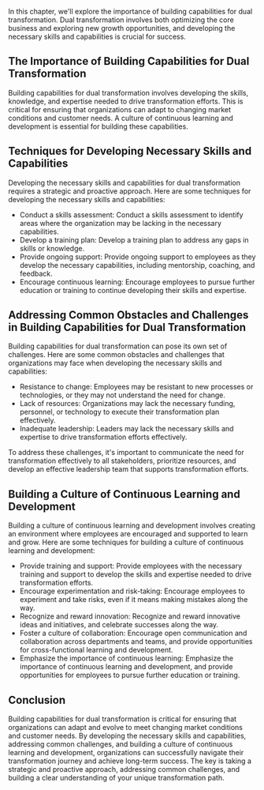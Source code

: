 
In this chapter, we'll explore the importance of building capabilities for dual transformation. Dual transformation involves both optimizing the core business and exploring new growth opportunities, and developing the necessary skills and capabilities is crucial for success.

The Importance of Building Capabilities for Dual Transformation
---------------------------------------------------------------

Building capabilities for dual transformation involves developing the skills, knowledge, and expertise needed to drive transformation efforts. This is critical for ensuring that organizations can adapt to changing market conditions and customer needs. A culture of continuous learning and development is essential for building these capabilities.

Techniques for Developing Necessary Skills and Capabilities
-----------------------------------------------------------

Developing the necessary skills and capabilities for dual transformation requires a strategic and proactive approach. Here are some techniques for developing the necessary skills and capabilities:

* Conduct a skills assessment: Conduct a skills assessment to identify areas where the organization may be lacking in the necessary capabilities.
* Develop a training plan: Develop a training plan to address any gaps in skills or knowledge.
* Provide ongoing support: Provide ongoing support to employees as they develop the necessary capabilities, including mentorship, coaching, and feedback.
* Encourage continuous learning: Encourage employees to pursue further education or training to continue developing their skills and expertise.

Addressing Common Obstacles and Challenges in Building Capabilities for Dual Transformation
-------------------------------------------------------------------------------------------

Building capabilities for dual transformation can pose its own set of challenges. Here are some common obstacles and challenges that organizations may face when developing the necessary skills and capabilities:

* Resistance to change: Employees may be resistant to new processes or technologies, or they may not understand the need for change.
* Lack of resources: Organizations may lack the necessary funding, personnel, or technology to execute their transformation plan effectively.
* Inadequate leadership: Leaders may lack the necessary skills and expertise to drive transformation efforts effectively.

To address these challenges, it's important to communicate the need for transformation effectively to all stakeholders, prioritize resources, and develop an effective leadership team that supports transformation efforts.

Building a Culture of Continuous Learning and Development
---------------------------------------------------------

Building a culture of continuous learning and development involves creating an environment where employees are encouraged and supported to learn and grow. Here are some techniques for building a culture of continuous learning and development:

* Provide training and support: Provide employees with the necessary training and support to develop the skills and expertise needed to drive transformation efforts.
* Encourage experimentation and risk-taking: Encourage employees to experiment and take risks, even if it means making mistakes along the way.
* Recognize and reward innovation: Recognize and reward innovative ideas and initiatives, and celebrate successes along the way.
* Foster a culture of collaboration: Encourage open communication and collaboration across departments and teams, and provide opportunities for cross-functional learning and development.
* Emphasize the importance of continuous learning: Emphasize the importance of continuous learning and development, and provide opportunities for employees to pursue further education or training.

Conclusion
----------

Building capabilities for dual transformation is critical for ensuring that organizations can adapt and evolve to meet changing market conditions and customer needs. By developing the necessary skills and capabilities, addressing common challenges, and building a culture of continuous learning and development, organizations can successfully navigate their transformation journey and achieve long-term success. The key is taking a strategic and proactive approach, addressing common challenges, and building a clear understanding of your unique transformation path.
